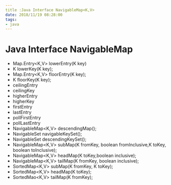 ```yaml
---
title :Java Interface NavigableMap<K,V>
date: 2018/11/19 08:28:00
tags:
- java
---
```

# Java Interface NavigableMap

- Map.Entry<K,V> lowerEntry(K key)
- K lowerKey(K key);
- Map.Entry<K,V> floorEntry(K key);
- K floorKey(K key);
- ceilingEntry
- ceilingKey
- higherEntry
- higherKey
- firstEntry
- lastEntry
- pollFirstEntry
- pollLastEntry
- NavigableMap<K,V> descendingMap();
- NavigableSet<K> navigableKeySet();
- NavigableSet<K> descendingKeySet();
- NavigableMap<K,V> subMap(K fromKey, boolean fromInclusive,K toKey, boolean toInclusive);
- NavigableMap<K,V> headMap(K toKey,boolean inclusive);
- NavigableMap<K,V> tailMap(K fromKey, boolean inclusive);
- SortedMap<K,V> subMap(K fromKey, K toKey);
- SortedMap<K,V> headMap(K toKey);
- SortedMao<K,V> tailMap(K fromKey);

